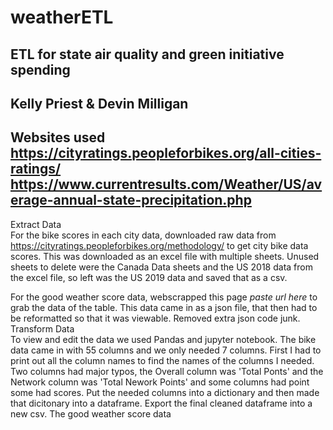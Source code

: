 # weatherETL
ETL for state air quality and green initiative spending <br>
-------
Kelly Priest &
Devin Milligan
-------
Websites used <br>
https://cityratings.peopleforbikes.org/all-cities-ratings/ 
https://www.currentresults.com/Weather/US/average-annual-state-precipitation.php
--------
Extract Data <br>
For the bike scores in each city data, downloaded raw data from https://cityratings.peopleforbikes.org/methodology/ to get city bike data scores.
This was downloaded as an excel file with multiple sheets. Unused sheets to delete were the Canada Data sheets and the US 2018 data from the excel file, so left was the US 2019 data and saved that as a csv.

For the good weather score data, webscrapped this page *paste url here* to grab the data of the table. 
This data came in as a json file, that then had to be reformatted so that it was viewable. Removed extra json code junk.
<br>
Transform Data <br>
To view and edit the data we used Pandas and jupyter notebook. 
The bike data came in with 55 columns and we only needed 7 columns. First I had to print out all the column names to find the names of the columns I needed. Two columns had major typos, the Overall column was 'Total Ponts' and the Network column was 'Total Nework Points' and some columns had point some had scores. Put the needed columns into a dictionary and then made that dicitonary into a dataframe. Export the final cleaned dataframe into a new csv.
The good weather score data

